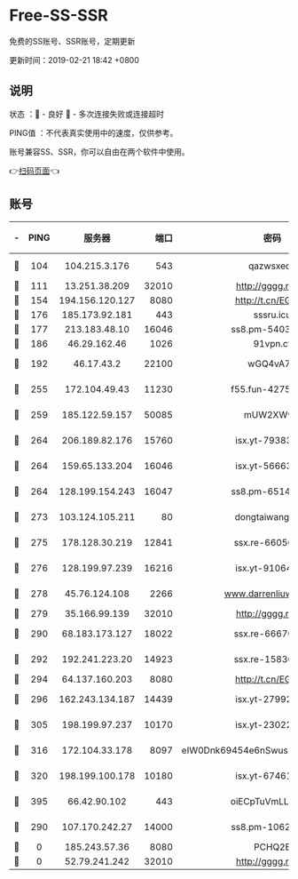 # Free-SS-SSR

免费的SS账号、SSR账号，定期更新

更新时间：2019-02-21 18:42 +0800

## 说明

状态     ：🙂 - 良好 🙁 - 多次连接失败或连接超时

PING值   ：不代表真实使用中的速度，仅供参考。

账号兼容SS、SSR，你可以自由在两个软件中使用。

👉[扫码页面](https://liesauer.github.io/free-ss-ssr.github.io/)👈

## 账号

|-|PING|服务器|端口|密码|加密方式|区域|
|:----:|:----:|:-----:|-----:|:----:|:----:|:----:|
|🙂|104|104.215.3.176|543|qazwsxedc|aes-256-gcm|JP|
|🙂|111|13.251.38.209|32010|http://gggg.rocks|chacha20|SG|
|🙂|154|194.156.120.127|8080|http://t.cn/EGJIyrl|rc4-md5|RU|
|🙂|176|185.173.92.181|443|sssru.icu|rc4-md5|RU|
|🙂|177|213.183.48.10|16046|ss8.pm-54030489|rc4-md5|RU|
|🙂|186|46.29.162.46|1026|91vpn.cf|rc4-md5|RU|
|🙂|192|46.17.43.2|22100|wGQ4vA7D|aes-256-gcm|RU|
|🙂|255|172.104.49.43|11230|f55.fun-42754708|aes-256-cfb|SG|
|🙂|259|185.122.59.157|50085|mUW2XWw8|aes-256-cfb|GB|
|🙂|264|206.189.82.176|15760|isx.yt-79383778|aes-256-cfb|SG|
|🙂|264|159.65.133.204|16046|isx.yt-56663689|aes-256-cfb|SG|
|🙂|264|128.199.154.243|16047|ss8.pm-65144282|aes-256-cfb|SG|
|🙂|273|103.124.105.211|80|dongtaiwang.com|aes-256-cfb|US|
|🙂|275|178.128.30.219|12841|ssx.re-66050306|aes-256-cfb|SG|
|🙂|276|128.199.97.239|16216|isx.yt-91064891|aes-256-cfb|SG|
|🙂|278|45.76.124.108|2266|www.darrenliuwei.com|aes-256-cfb|AU|
|🙂|279|35.166.99.139|32010|http://gggg.rocks|chacha20|US|
|🙂|290|68.183.173.127|18022|ssx.re-66670067|aes-256-cfb|US|
|🙂|292|192.241.223.20|14923|ssx.re-15830035|aes-256-cfb|US|
|🙂|294|64.137.160.203|8080|http://t.cn/EGJIyrl|rc4-md5|CA|
|🙂|296|162.243.134.187|14439|isx.yt-27992961|aes-256-cfb|US|
|🙂|305|198.199.97.237|10170|isx.yt-23022296|aes-256-cfb|US|
|🙂|316|172.104.33.178|8097|eIW0Dnk69454e6nSwuspv9DmS201tQ0D|aes-256-cfb|SG|
|🙂|320|198.199.100.178|10180|isx.yt-67461741|aes-256-cfb|US|
|🙂|395|66.42.90.102|443|oiECpTuVmLLxk4Ts|aes-256-cfb|US|
|🙂|290|107.170.242.27|14000|ss8.pm-10628623|aes-256-cfb|US|
|🙁|0|185.243.57.36|8080|PCHQ2E|rc4-md5|US|
|🙁|0|52.79.241.242|32010|http://gggg.rocks|chacha20|KR|
